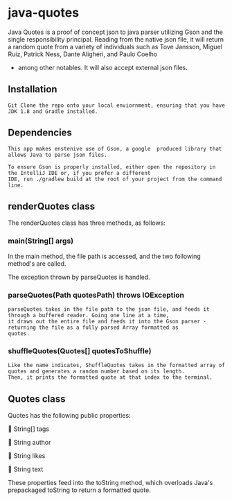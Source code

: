 # java-quotes

Java Quotes is a proof of concept json to java parser utilizing Gson and the single responsibility principal. Reading from the native json file, it will return 
a random quote from a variety of individuals such as Tove Jansson, Miguel Ruiz, Patrick Ness, Dante Aligheri, and Paulo Coelho
- among other notables. It will also accept external json files.   

## Installation 

    Git Clone the repo onto your local enviornment, ensuring that you have JDK 1.8 and Gradle installed. 

## Dependencies 

    This app makes enstenive use of Gson, a google  produced library that allows Java to parse json files. 
    
    To ensure Gson is properly installed, either open the repository in the IntelliJ IDE or, if you prefer a different 
    IDE, run ./gradlew build at the root of your project from the command line. 
    
## renderQuotes class 

The renderQuotes class has three methods, as follows: 

### main(String[] args) 

   In the main method, the file path is accessed, and the two following method's are called. 
   
   The exception thrown by parseQuotes is handled. 

### parseQuotes(Path quotesPath) throws IOException 

    parseQuotes takes in the file path to the json file, and feeds it through a buffered reader. Going one line at a time, 
    it draws out the entire file and feeds it into the Gson parser - returning the file as a fully parsed Array formatted as 
    quotes. 

### shuffleQuotes(Quotes[] quotesToShuffle)

    Like the name indicates, ShuffleQuotes takes in the formatted array of quotes and generates a random number based on its length. 
    Then, it prints the formatted quote at that index to the terminal. 

## Quotes class 

Quotes has the following public properties: 

   :closed_book: String[] tags
   
   :orange_book: String author
   
   :green_book: String likes
   
   :blue_book: String text 

These properties feed into the toString method, which overloads Java's prepackaged toString to return a formatted quote.
 
